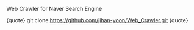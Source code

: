 Web Crawler for Naver Search Engine

{quote}
git clone https://github.com/jihan-yoon/Web_Crawler.git
{quote}
